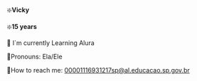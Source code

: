 ❇️**Vicky**

❇️**15 years**


💠 I`m currently Learning Alura

💠Pronouns: Ela/Ele

💠How to reach me: 00001116931217sp@al.educacao.sp.gov.br




